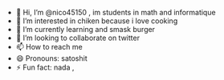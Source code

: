 - 👋 Hi, I’m @nico45150 , im students in math and informatique
- 👀 I’m interested in chiken because i love cooking
- 🌱 I’m currently learning and smask burger
- 💞️ I’m looking to collaborate on twitter
- 📫 How to reach me 
- 😄 Pronouns: satoshit
- ⚡ Fun fact: nada ,
<!---
nico45150/nico45150 is a ✨ special ✨ repository because its `README.md` (this file) appears on your GitHub profile.
You can click the Preview link to take a look at your changes.
--->
